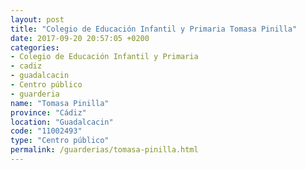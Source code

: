 ```yaml
---
layout: post
title: "Colegio de Educación Infantil y Primaria Tomasa Pinilla"
date: 2017-09-20 20:57:05 +0200
categories:
- Colegio de Educación Infantil y Primaria
- cadiz
- guadalcacin
- Centro público
- guarderia
name: "Tomasa Pinilla"
province: "Cádiz"
location: "Guadalcacin"
code: "11002493"
type: "Centro público"
permalink: /guarderias/tomasa-pinilla.html
---
```

